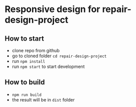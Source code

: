 # Responsive design for repair-design-project

## How to start

- clone repo from github
- go to cloned folder `cd repair-design-project`
- run `npm install`
- run `npm start` to start development

## How to build

- `npm run build`
- the result will be in `dist` folder
